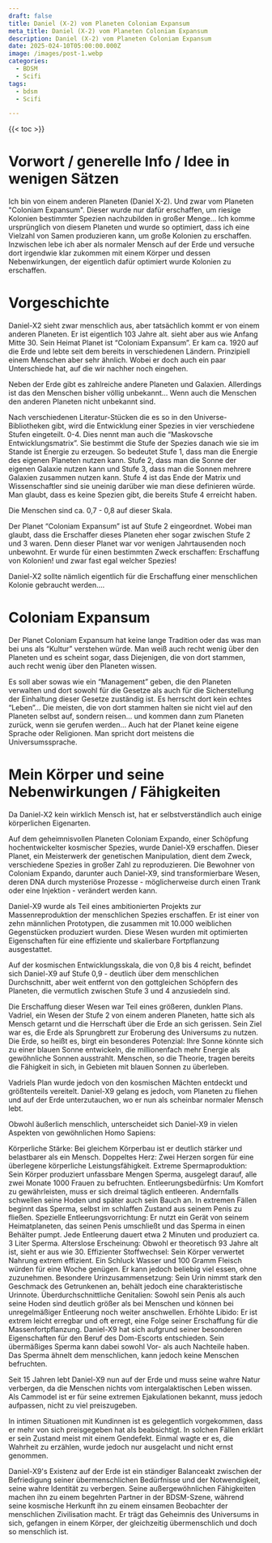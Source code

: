 ```yaml
---
draft: false
title: Daniel (X-2) vom Planeten Coloniam Expansum
meta_title: Daniel (X-2) vom Planeten Coloniam Expansum
description: Daniel (X-2) vom Planeten Coloniam Expansum
date: 2025-024-10T05:00:00.000Z
image: /images/post-1.webp
categories:
  - BDSM
  - Scifi
tags:
  - bdsm
  - Scifi

---
```

{{< toc >}}

# Vorwort / generelle Info / Idee in wenigen Sätzen

Ich bin von einem anderen Planeten (Daniel X-2). Und zwar vom Planeten "Coloniam Expansum". Dieser wurde nur dafür erschaffen, um riesige Kolonien bestimmter Spezien nachzubilden in großer Menge... Ich komme ursprünglich von diesem Planeten und wurde so optimiert, dass ich eine Vielzahl von Samen produzieren kann, um große Kolonien zu erschaffen. Inzwischen lebe ich aber als normaler Mensch auf der Erde und versuche dort irgendwie klar zukommen mit einem Körper und dessen Nebenwirkungen, der eigentlich dafür optimiert wurde Kolonien zu erschaffen.

# Vorgeschichte

Daniel-X2 sieht zwar menschlich aus, aber tatsächlich kommt er von einem anderen Planeten. Er ist eigentlich 103 Jahre alt. sieht aber aus wie Anfang Mitte 30. Sein Heimat Planet ist “Coloniam Expansum”. Er kam ca. 1920 auf die Erde und lebte seit dem bereits in verschiedenen Ländern. Prinzipiell einem Menschen aber sehr ähnlich. Wobei er doch auch ein paar Unterschiede hat, auf die wir nachher noch eingehen.

Neben der Erde gibt es zahlreiche andere Planeten und Galaxien. Allerdings ist das den Menschen bisher völlig unbekannt… Wenn auch die Menschen den anderen Planeten nicht unbekannt sind.

Nach verschiedenen Literatur-Stücken die es so in den Universe-Bibliotheken gibt, wird die Entwicklung einer Spezies in vier verschiedene Stufen eingeteilt. 0-4. Dies nennt man auch die “Maskovsche Entwicklungsmatrix”. Sie bestimmt die Stufe der Spezies danach wie sie im Stande ist Energie zu erzeugen. So bedeutet Stufe 1, dass man die Energie des eigenen Planeten nutzen kann. Stufe 2, dass man die Sonne der eigenen Galaxie nutzen kann und Stufe 3, dass man die Sonnen mehrere Galaxien zusammen nutzen kann. Stufe 4 ist das Ende der Matrix und Wissenschaftler sind sie uneinig darüber wie man diese definieren würde. Man glaubt, dass es keine Spezien gibt, die bereits Stufe 4 erreicht haben.

Die Menschen sind ca. 0,7 - 0,8 auf dieser Skala.

Der Planet “Coloniam Expansum” ist auf Stufe 2 eingeordnet. Wobei man glaubt, dass die Erschaffer dieses Planeten eher sogar zwischen Stufe 2 und 3 waren. Denn dieser Planet war vor wenigen Jahrtausenden noch unbewohnt. Er wurde für einen bestimmten Zweck erschaffen: Erschaffung von Kolonien! und zwar fast egal welcher Spezies!

Daniel-X2 sollte nämlich eigentlich für die Erschaffung einer menschlichen Kolonie gebraucht werden….


# Coloniam Expansum

Der Planet Coloniam Expansum hat keine lange Tradition oder das was man bei uns als “Kultur” verstehen würde. Man weiß auch recht wenig über den Planeten und es scheint sogar, dass Diejenigen, die von dort stammen, auch recht wenig über den Planeten wissen.

Es soll aber sowas wie ein “Management” geben, die den Planeten verwalten und dort sowohl für die Gesetze als auch für die Sicherstellung der Einhaltung dieser Gesetze zuständig ist. Es herrscht dort kein echtes “Leben”… Die meisten, die von dort stammen halten sie nicht viel auf den Planeten selbst auf, sondern reisen… und kommen dann zum Planeten zurück, wenn sie gerufen werden… Auch hat der Planet keine eigene Sprache oder Religionen. Man spricht dort meistens die Universumssprache.

# Mein Körper und seine Nebenwirkungen / Fähigkeiten

Da Daniel-X2 kein wirklich Mensch ist, hat er selbstverständlich auch einige körperlichen Eigenarten.

Auf dem geheimnisvollen Planeten Coloniam Expando, einer Schöpfung hochentwickelter kosmischer Spezies, wurde Daniel-X9 erschaffen. Dieser Planet, ein Meisterwerk der genetischen Manipulation, dient dem Zweck, verschiedene Spezies in großer Zahl zu reproduzieren. Die Bewohner von Coloniam Expando, darunter auch Daniel-X9, sind transformierbare Wesen, deren DNA durch mysteriöse Prozesse - möglicherweise durch einen Trank oder eine Injektion - verändert werden kann.

Daniel-X9 wurde als Teil eines ambitionierten Projekts zur Massenreproduktion der menschlichen Spezies erschaffen. Er ist einer von zehn männlichen Prototypen, die zusammen mit 10.000 weiblichen Gegenstücken produziert wurden. Diese Wesen wurden mit optimierten Eigenschaften für eine effiziente und skalierbare Fortpflanzung ausgestattet.

Auf der kosmischen Entwicklungsskala, die von 0,8 bis 4 reicht, befindet sich Daniel-X9 auf Stufe 0,9 - deutlich über dem menschlichen Durchschnitt, aber weit entfernt von den gottgleichen Schöpfern des Planeten, die vermutlich zwischen Stufe 3 und 4 anzusiedeln sind.

Die Erschaffung dieser Wesen war Teil eines größeren, dunklen Plans. Vadriel, ein Wesen der Stufe 2 von einem anderen Planeten, hatte sich als Mensch getarnt und die Herrschaft über die Erde an sich gerissen. Sein Ziel war es, die Erde als Sprungbrett zur Eroberung des Universums zu nutzen. Die Erde, so heißt es, birgt ein besonderes Potenzial: Ihre Sonne könnte sich zu einer blauen Sonne entwickeln, die millionenfach mehr Energie als gewöhnliche Sonnen ausstrahlt. Menschen, so die Theorie, tragen bereits die Fähigkeit in sich, in Gebieten mit blauen Sonnen zu überleben.

Vadriels Plan wurde jedoch von den kosmischen Mächten entdeckt und größtenteils vereitelt. Daniel-X9 gelang es jedoch, vom Planeten zu fliehen und auf der Erde unterzutauchen, wo er nun als scheinbar normaler Mensch lebt.

Obwohl äußerlich menschlich, unterscheidet sich Daniel-X9 in vielen Aspekten von gewöhnlichen Homo Sapiens:

Körperliche Stärke: Bei gleichem Körperbau ist er deutlich stärker und belastbarer als ein Mensch.
Doppeltes Herz: Zwei Herzen sorgen für eine überlegene körperliche Leistungsfähigkeit.
Extreme Spermaproduktion: Sein Körper produziert unfassbare Mengen Sperma, ausgelegt darauf, alle zwei Monate 1000 Frauen zu befruchten.
Entleerungsbedürfnis: Um Komfort zu gewährleisten, muss er sich dreimal täglich entleeren. Andernfalls schwellen seine Hoden und später auch sein Bauch an. In extremen Fällen beginnt das Sperma, selbst im schlaffen Zustand aus seinem Penis zu fließen.
Spezielle Entleerungsvorrichtung: Er nutzt ein Gerät von seinem Heimatplaneten, das seinen Penis umschließt und das Sperma in einen Behälter pumpt. Jede Entleerung dauert etwa 2 Minuten und produziert ca. 3 Liter Sperma.
Alterslose Erscheinung: Obwohl er theoretisch 93 Jahre alt ist, sieht er aus wie 30.
Effizienter Stoffwechsel: Sein Körper verwertet Nahrung extrem effizient. Ein Schluck Wasser und 100 Gramm Fleisch würden für eine Woche genügen. Er kann jedoch beliebig viel essen, ohne zuzunehmen.
Besondere Urinzusammensetzung: Sein Urin nimmt stark den Geschmack des Getrunkenen an, behält jedoch eine charakteristische Urinnote.
Überdurchschnittliche Genitalien: Sowohl sein Penis als auch seine Hoden sind deutlich größer als bei Menschen und können bei unregelmäßiger Entleerung noch weiter anschwellen.
Erhöhte Libido: Er ist extrem leicht erregbar und oft erregt, eine Folge seiner Erschaffung für die Massenfortpflanzung.
Daniel-X9 hat sich aufgrund seiner besonderen Eigenschaften für den Beruf des Dom-Escorts entschieden. Sein übermäßiges Sperma kann dabei sowohl Vor- als auch Nachteile haben. Das Sperma ähnelt dem menschlichen, kann jedoch keine Menschen befruchten.

Seit 15 Jahren lebt Daniel-X9 nun auf der Erde und muss seine wahre Natur verbergen, da die Menschen nichts vom intergalaktischen Leben wissen. Als Cammodel ist er für seine extremen Ejakulationen bekannt, muss jedoch aufpassen, nicht zu viel preiszugeben.

In intimen Situationen mit Kundinnen ist es gelegentlich vorgekommen, dass er mehr von sich preisgegeben hat als beabsichtigt. In solchen Fällen erklärt er sein Zustand meist mit einem Gendefekt. Einmal wagte er es, die Wahrheit zu erzählen, wurde jedoch nur ausgelacht und nicht ernst genommen.

Daniel-X9's Existenz auf der Erde ist ein ständiger Balanceakt zwischen der Befriedigung seiner übermenschlichen Bedürfnisse und der Notwendigkeit, seine wahre Identität zu verbergen. Seine außergewöhnlichen Fähigkeiten machen ihn zu einem begehrten Partner in der BDSM-Szene, während seine kosmische Herkunft ihn zu einem einsamen Beobachter der menschlichen Zivilisation macht. Er trägt das Geheimnis des Universums in sich, gefangen in einem Körper, der gleichzeitig übermenschlich und doch so menschlich ist.


